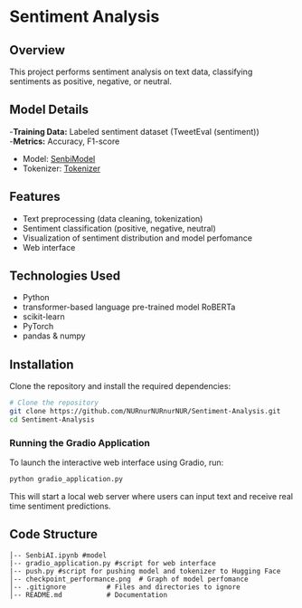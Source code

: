 # Sentiment Analysis

## Overview
This project performs sentiment analysis on text data, classifying sentiments as positive, negative, or neutral.
## Model Details
-**Training Data:** Labeled sentiment dataset (TweetEval (sentiment)) </br>
-**Metrics:** Accuracy, F1-score
- Model: [SenbiModel](https://huggingface.co/akdfga/SenbiModel)
- Tokenizer: [Tokenizer](https://huggingface.co/akdfga/tokenizer)


## Features
- Text preprocessing (data cleaning, tokenization)
- Sentiment classification (positive, negative, neutral)
- Visualization of sentiment distribution and model perfomance
- Web interface

## Technologies Used
- Python
- transformer-based language pre-trained model RoBERTa
- scikit-learn
- PyTorch
- pandas & numpy

## Installation
Clone the repository and install the required dependencies:
```sh
# Clone the repository
git clone https://github.com/NURnurNURnurNUR/Sentiment-Analysis.git
cd Sentiment-Analysis
```

### Running the Gradio Application
To launch the interactive web interface using Gradio, run:
```sh
python gradio_application.py
```
This will start a local web server where users can input text and receive real time sentiment predictions.

## Code Structure
```
│-- SenbiAI.ipynb #model
|-- gradio_application.py #script for web interface
|-- push.py #script for pushing model and tokenizer to Hugging Face 
│-- checkpoint_performance.png  # Graph of model perfomance
│-- .gitignore          # Files and directories to ignore
│-- README.md           # Documentation
```
